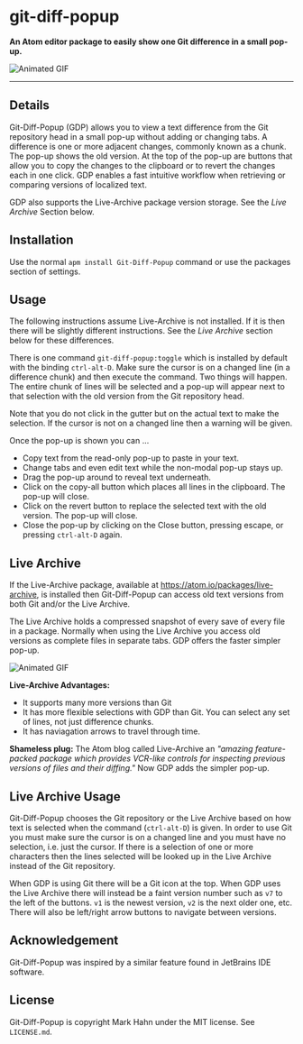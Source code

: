 git-diff-popup
==========

**An Atom editor package to easily show one Git difference in a small pop-up.**

  ![Animated GIF](https://github.com/mark-hahn/git-diff-popup/blob/master/screenshots/diff.gif?raw=true)

---

## Details

Git-Diff-Popup (GDP) allows you to view a text difference from the Git repository head in a small pop-up without adding or changing tabs.  A difference is one or more adjacent changes, commonly known as a chunk.  The pop-up shows the old version.  At the top of the pop-up are buttons that allow you to copy the changes to the clipboard or to revert the changes each in one click.  GDP enables a fast intuitive workflow when retrieving or comparing versions of localized text.  

GDP also supports the Live-Archive package version storage.  See the *Live Archive* Section below.

## Installation

Use the normal `apm install Git-Diff-Popup` command or use the packages section of settings.

## Usage

The following instructions assume Live-Archive is not installed. If it is then there will be slightly different instructions. See the *Live Archive* section below for these differences.

There is one command `git-diff-popup:toggle` which is installed by default with the binding `ctrl-alt-D`. Make sure the cursor is on a changed line (in a difference chunk) and then execute the command. Two things will happen.  The entire chunk of lines will be selected and a pop-up will appear next to that selection with the old version from the Git repository head.

Note that you do not click in the gutter but on the actual text to make the selection. If the cursor is not on a changed line then a warning will be given.

Once the pop-up is shown you can ...

- Copy text from the read-only pop-up to paste in your text.
- Change tabs and even edit text while the non-modal pop-up stays up.
- Drag the pop-up around to reveal text underneath.
- Click on the copy-all button which places all lines in the clipboard. The pop-up will close.
- Click on the revert button to replace the selected text with the old version. The pop-up will close.
- Close the pop-up by clicking on the Close button, pressing escape, or pressing `ctrl-alt-D` again.

## Live Archive

If the Live-Archive package, available at https://atom.io/packages/live-archive, is installed then Git-Diff-Popup can access old text versions from both Git and/or the Live Archive.
 
The Live Archive holds a compressed snapshot of every save of every file in a package.  Normally when using the Live Archive you access old versions as complete files in separate tabs.  GDP offers the faster simpler pop-up.

  ![Animated GIF](https://github.com/mark-hahn/git-diff-popup/blob/master/screenshots/diffla.gif?raw=true)

**Live-Archive Advantages:**

- It supports many more versions than Git
- It has more flexible selections with GDP than Git.  You can select any set of lines, not just difference chunks.
- It has naviagation arrows to travel through time.


**Shameless plug:**  The Atom blog called Live-Archive an *"amazing feature-packed package which provides VCR-like controls for inspecting previous versions of files and their diffing."*  Now GDP adds the simpler pop-up.

## Live Archive Usage

Git-Diff-Popup chooses the Git repository or the Live Archive based on how text is selected when the command (`ctrl-alt-D`) is given.  In order to use Git you must make sure the cursor is on a changed line and you must have no selection, i.e. just the cursor. If there is a selection of one or more characters then the lines selected will be looked up in the Live Archive instead of the Git repository.

When GDP is using Git there will be a Git icon at the top. When GDP uses the Live Archive there will instead be a faint version number such as `v7` to the left of the buttons.  `v1` is the newest version, `v2` is the next older one, etc.  There will also be left/right arrow buttons to navigate between versions.


## Acknowledgement

Git-Diff-Popup was inspired by a similar feature found in JetBrains IDE software.

## License

Git-Diff-Popup is copyright Mark Hahn under the MIT license.  See `LICENSE.md`.

